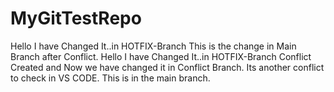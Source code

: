 # MyGitTestRepo
Hello I have Changed It..in HOTFIX-Branch This is the change in Main Branch after Conflict.
Hello I have Changed It..in HOTFIX-Branch
Conflict Created and Now we have changed it in Conflict Branch.
Its another conflict to check in VS CODE.
This is in the main branch.
